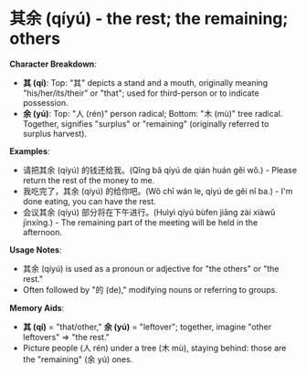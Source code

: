 # **其余 (qíyú) - the rest; the remaining; others**

**Character Breakdown**:  
- **其 (qí)**: Top: "其" depicts a stand and a mouth, originally meaning "his/her/its/their" or "that"; used for third-person or to indicate possession.  
- **余 (yú)**: Top: "人 (rén)" person radical; Bottom: "木 (mù)" tree radical. Together, signifies "surplus" or "remaining" (originally referred to surplus harvest).

**Examples**:  
- 请把其余 (qíyú) 的钱还给我。(Qǐng bǎ qíyú de qián huán gěi wǒ.) - Please return the rest of the money to me.  
- 我吃完了，其余 (qíyú) 的给你吧。(Wǒ chī wán le, qíyú de gěi nǐ ba.) - I'm done eating, you can have the rest.  
- 会议其余 (qíyú) 部分将在下午进行。(Huìyì qíyú bùfen jiāng zài xiàwǔ jìnxíng.) - The remaining part of the meeting will be held in the afternoon.

**Usage Notes**:  
- 其余 (qíyú) is used as a pronoun or adjective for "the others" or "the rest."  
- Often followed by "的 (de)," modifying nouns or referring to groups.

**Memory Aids**:  
- **其 (qí)** = "that/other," **余 (yú)** = "leftover"; together, imagine "other leftovers" => "the rest."  
- Picture people (人 rén) under a tree (木 mù), staying behind: those are the "remaining" (余 yú) ones.